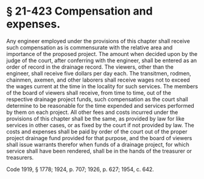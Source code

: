 # § 21-423 Compensation and expenses.

<p>Any engineer employed under the provisions of this chapter shall receive such compensation as is commensurate with the relative area and importance of the proposed project. The amount when decided upon by the judge of the court, after conferring with the engineer, shall be entered as an order of record in the drainage record. The viewers, other than the engineer, shall receive five dollars per day each. The transitmen, rodmen, chainmen, axemen, and other laborers shall receive wages not to exceed the wages current at the time in the locality for such services. The members of the board of viewers shall receive, from time to time, out of the respective drainage project funds, such compensation as the court shall determine to be reasonable for the time expended and services performed by them on each project. All other fees and costs incurred under the provisions of this chapter shall be the same, as provided by law for like services in other cases, or as fixed by the court if not provided by law. The costs and expenses shall be paid by order of the court out of the proper project drainage fund provided for that purpose, and the board of viewers shall issue warrants therefor when funds of a drainage project, for which service shall have been rendered, shall be in the hands of the treasurer or treasurers.</p><p>Code 1919, § 1778; 1924, p. 707; 1926, p. 627; 1954, c. 642.</p>